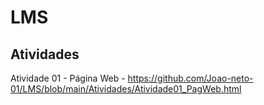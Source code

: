 # LMS

## Atividades

Atividade 01 - Página Web - https://github.com/Joao-neto-01/LMS/blob/main/Atividades/Atividade01_PagWeb.html
